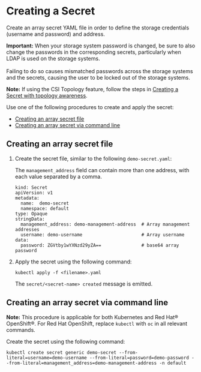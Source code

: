 # Creating a Secret

Create an array secret YAML file in order to define the storage credentials (username and password) and address.

**Important:** When your storage system password is changed, be sure to also change the passwords in the corresponding secrets, particularly when LDAP is used on the storage systems. <br /><br />Failing to do so causes mismatched passwords across the storage systems and the secrets, causing the user to be locked out of the storage systems.

**Note:** If using the CSI Topology feature, follow the steps in [Creating a Secret with topology awareness](creating_secret_topology_aware.md).

Use one of the following procedures to create and apply the secret:
  - [Creating an array secret file](#creating-an-array-secret-file)
  - [Creating an array secret via command line](#creating-an-array-secret-via-command-line)

## Creating an array secret file
1. Create the secret file, similar to the following `demo-secret.yaml`:

    The `management_address` field can contain more than one address, with each value separated by a comma.

    ```
    kind: Secret
    apiVersion: v1
    metadata:
      name:  demo-secret
      namespace: default
    type: Opaque
    stringData:
      management_address: demo-management-address  # Array management addresses
      username: demo-username                      # Array username
    data:
      password: ZGVtby1wYXNzd29yZA==               # base64 array password
     ```
       
2. Apply the secret using the following command:

    `kubectl apply -f <filename>.yaml`
    

     The `secret/<secret-name> created` message is emitted.


## Creating an array secret via command line
**Note:** This procedure is applicable for both Kubernetes and Red Hat® OpenShift®. For Red Hat OpenShift, replace `kubectl` with `oc` in all relevant commands.

Create the secret using the following command:

```
kubectl create secret generic demo-secret --from-literal=username=demo-username --from-literal=password=demo-password --from-literal=management_address=demo-management-address -n default
```